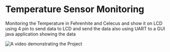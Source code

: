 # Temperature Sensor Monitoring

Monitoring the Temperature in Fehrenhite and Celecus and show it on LCD using 4 pin to send data to LCD
and send the data also using UART to a GUI java application showing the data


![A video demonstrating the Project](https://www.youtube.com/watch?v=5FOeRuXKaO8)

